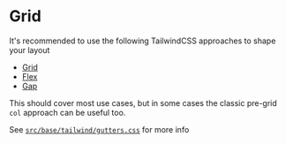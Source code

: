 # Grid

It's recommended to use the following TailwindCSS approaches to shape your layout

* [Grid](https://tailwindcss.com/docs/grid-template-columns)
* [Flex](https://tailwindcss.com/docs/flex)
* [Gap](https://tailwindcss.com/docs/gap)

This should cover most use cases, but in some cases the classic pre-grid `col` approach can be useful too.

See [`src/base/tailwind/gutters.css`](https://github.com/winduum/winduum/tree/main/src/base/tailwind/gutters.css) for more info

